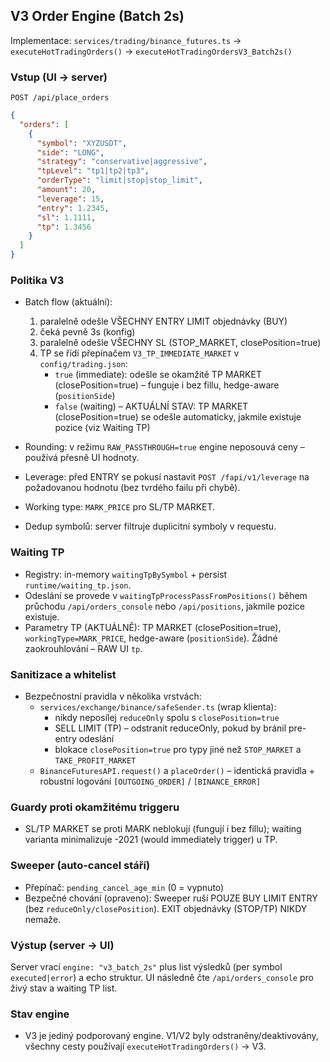 ## V3 Order Engine (Batch 2s)

Implementace: `services/trading/binance_futures.ts` → `executeHotTradingOrders()` → `executeHotTradingOrdersV3_Batch2s()`

### Vstup (UI → server)
`POST /api/place_orders`
```json
{
  "orders": [
    {
      "symbol": "XYZUSDT",
      "side": "LONG",
      "strategy": "conservative|aggressive",
      "tpLevel": "tp1|tp2|tp3",
      "orderType": "limit|stop|stop_limit",
      "amount": 20,
      "leverage": 15,
      "entry": 1.2345,
      "sl": 1.1111,
      "tp": 1.3456
    }
  ]
}
```

### Politika V3
- Batch flow (aktuální):
  1) paralelně odešle VŠECHNY ENTRY LIMIT objednávky (BUY)
  2) čeká pevně 3s (konfig)
  3) paralelně odešle VŠECHNY SL (STOP_MARKET, closePosition=true)
  4) TP se řídí přepínačem `V3_TP_IMMEDIATE_MARKET` v `config/trading.json`:
     - `true` (immediate): odešle se okamžitě TP MARKET (closePosition=true) – funguje i bez fillu, hedge-aware (`positionSide`)
     - `false` (waiting) – AKTUÁLNÍ STAV: TP MARKET (closePosition=true) se odešle automaticky, jakmile existuje pozice (viz Waiting TP)

- Rounding: v režimu `RAW_PASSTHROUGH=true` engine neposouvá ceny – používá přesně UI hodnoty.
- Leverage: před ENTRY se pokusí nastavit `POST /fapi/v1/leverage` na požadovanou hodnotu (bez tvrdého failu při chybě).
- Working type: `MARK_PRICE` pro SL/TP MARKET.
- Dedup symbolů: server filtruje duplicitní symboly v requestu.

### Waiting TP
- Registry: in-memory `waitingTpBySymbol` + persist `runtime/waiting_tp.json`.
- Odeslání se provede v `waitingTpProcessPassFromPositions()` během průchodu `/api/orders_console` nebo `/api/positions`, jakmile pozice existuje.
- Parametry TP (AKTUÁLNĚ): TP MARKET (closePosition=true), `workingType=MARK_PRICE`, hedge-aware (`positionSide`). Žádné zaokrouhlování – RAW UI `tp`.

### Sanitizace a whitelist
- Bezpečnostní pravidla v několika vrstvách:
  - `services/exchange/binance/safeSender.ts` (wrap klienta):
    - nikdy neposílej `reduceOnly` spolu s `closePosition=true`
    - SELL LIMIT (TP) – odstranit reduceOnly, pokud by bránil pre-entry odeslání
    - blokace `closePosition=true` pro typy jiné než `STOP_MARKET` a `TAKE_PROFIT_MARKET`
  - `BinanceFuturesAPI.request()` a `placeOrder()` – identická pravidla + robustní logování `[OUTGOING_ORDER]` / `[BINANCE_ERROR]`

### Guardy proti okamžitému triggeru
- SL/TP MARKET se proti MARK neblokují (fungují i bez fillu); waiting varianta minimalizuje -2021 (would immediately trigger) u TP.

### Sweeper (auto-cancel stáří)
- Přepínač: `pending_cancel_age_min` (0 = vypnuto)
- Bezpečné chování (opraveno): Sweeper ruší POUZE BUY LIMIT ENTRY (bez `reduceOnly/closePosition`). EXIT objednávky (STOP/TP) NIKDY nemaže.

### Výstup (server → UI)
Server vrací `engine: "v3_batch_2s"` plus list výsledků (per symbol `executed|error`) a echo struktur. UI následně čte `/api/orders_console` pro živý stav a waiting TP list.

### Stav engine
- V3 je jediný podporovaný engine. V1/V2 byly odstraněny/deaktivovány, všechny cesty používají `executeHotTradingOrders()` → V3.


